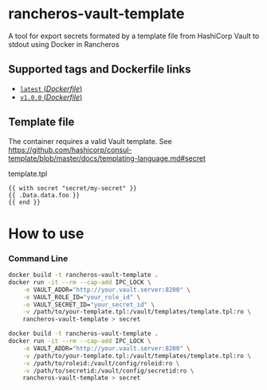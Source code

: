 # rancheros-vault-template

A tool for export secrets formated by a template file from HashiCorp Vault to stdout using Docker in Rancheros

## Supported tags and Dockerfile links

-	[`latest` (*Dockerfile*)](https://github.com/rcastropolizainformatica/rancheros-vault-template/blob/main/Dockerfile)
-	[`v1.0.0` (*Dockerfile*)](https://github.com/rcastropolizainformatica/rancheros-vault-template/blob/v1.0.0/Dockerfile)

## Template file

The container requires a valid Vault template. See https://github.com/hashicorp/consul-template/blob/master/docs/templating-language.md#secret

template.tpl
```
{{ with secret "secret/my-secret" }}
{{ .Data.data.foo }}
{{ end }}
```

# How to use

### Command Line

```bash
docker build -t rancheros-vault-template .
docker run -it --rm --cap-add IPC_LOCK \
    -e VAULT_ADDR="http://your.vault.server:8200" \
    -e VAULT_ROLE_ID="your_role_id" \
    -e VAULT_SECRET_ID="your_secret_id" \
    -v /path/to/your-template.tpl:/vault/templates/template.tpl:ro \
    rancheros-vault-template > secret
```

```bash
docker build -t rancheros-vault-template .
docker run -it --rm --cap-add IPC_LOCK \
    -e VAULT_ADDR="http://your.vault.server:8200" \
    -v /path/to/your-template.tpl:/vault/templates/template.tpl:ro \
    -v /path/to/roleid:/vault/config/roleid:ro \
    -v /path/to/secretid:/vault/config/secretid:ro \
    rancheros-vault-template > secret
```